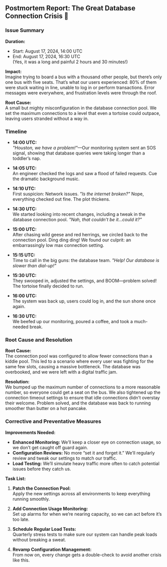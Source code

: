 ## Postmortem Report: The Great Database Connection Crisis 🐢

### Issue Summary

**Duration:**  
- Start: August 17, 2024, 14:00 UTC  
- End: August 17, 2024, 16:30 UTC  
(Yes, it was a long and painful 2 hours and 30 minutes!)

**Impact:**  
Imagine trying to board a bus with a thousand other people, but there’s only one bus with five seats. That’s what our users experienced: 80% of them were stuck waiting in line, unable to log in or perform transactions. Error messages were everywhere, and frustration levels were through the roof.

**Root Cause:**  
A small but mighty misconfiguration in the database connection pool. We set the maximum connections to a level that even a tortoise could outpace, leaving users stranded without a way in.

### Timeline

- **14:00 UTC:**  
  *"Houston, we have a problem!"*—Our monitoring system sent an SOS signal, showing that database queries were taking longer than a toddler’s nap.

- **14:05 UTC:**  
  An engineer checked the logs and saw a flood of failed requests. Cue the dramatic background music.

- **14:10 UTC:**  
  First suspicion: Network issues. *"Is the internet broken?"* Nope, everything checked out fine. The plot thickens.

- **14:30 UTC:**  
  We started looking into recent changes, including a tweak in the database connection pool. *"Nah, that couldn’t be it...could it?"*

- **15:00 UTC:**  
  After chasing wild geese and red herrings, we circled back to the connection pool. Ding ding ding! We found our culprit: an embarrassingly low max connection setting.

- **15:15 UTC:**  
  Time to call in the big guns: the database team. *"Help! Our database is slower than dial-up!"*

- **15:30 UTC:**  
  They swooped in, adjusted the settings, and BOOM—problem solved! The tortoise finally decided to run.

- **16:00 UTC:**  
  The system was back up, users could log in, and the sun shone once again.

- **16:30 UTC:**  
  We beefed up our monitoring, poured a coffee, and took a much-needed break.

### Root Cause and Resolution

**Root Cause:**  
The connection pool was configured to allow fewer connections than a kiddie pool. This led to a scenario where every user was fighting for the same few slots, causing a massive bottleneck. The database was overbooked, and we were left with a digital traffic jam.

**Resolution:**  
We bumped up the maximum number of connections to a more reasonable number, so everyone could get a seat on the bus. We also tightened up the connection timeout settings to ensure that idle connections didn’t overstay their welcome. Problem solved, and the database was back to running smoother than butter on a hot pancake.

### Corrective and Preventative Measures

**Improvements Needed:**  
- **Enhanced Monitoring:** We’ll keep a closer eye on connection usage, so we don’t get caught off guard again.
- **Configuration Reviews:** No more “set it and forget it.” We’ll regularly review and tweak our settings to match our traffic.
- **Load Testing:** We’ll simulate heavy traffic more often to catch potential issues before they catch us.

**Task List:**
1. **Patch the Connection Pool:**  
   Apply the new settings across all environments to keep everything running smoothly.
   
2. **Add Connection Usage Monitoring:**  
   Set up alarms for when we’re nearing capacity, so we can act before it’s too late.
   
3. **Schedule Regular Load Tests:**  
   Quarterly stress tests to make sure our system can handle peak loads without breaking a sweat.
   
4. **Revamp Configuration Management:**  
   From now on, every change gets a double-check to avoid another crisis like this.
